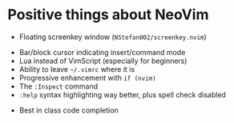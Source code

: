 # Positive things about NeoVim

* Floating screenkey window (`NStefan002/screenkey.nvim`)
- Bar/block cursor indicating insert/command mode
- Lua instead of VimScript (especially for beginners)
- Ability to leave `~/.vimrc` where it is
- Progressive enhancement with `if (nvim)`
- The `:Inspect` command
- `:help` syntax highlighting way better, plus spell check disabled
* Best in class code completion
